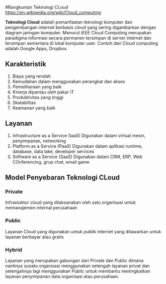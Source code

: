 #Rangkuman Teknologi CLoud https://en.wikipedia.org/wiki/Cloud_computing

**Teknologi Cloud** adalah pemanfaatan teknologi komputer dan pengembangan internet berbasis *cloud* yang sering digambarkan dengan diagram jaringan komputer.
Menurut *IEEE* Cloud Computing merupakan paradigma informasi secara permanen tersimpan di server internet dan tersimpan sementara di lokal komputer user.
Contoh dari Cloud computing adalah Google Apps, Dropbox.

## Karakteristik
1. Biaya yang rendah
2. Kemudahan dalam menggunakan perangkat dan akses
3. Pemeliharaan yang baik
4. Kinerja dipantau oleh pakar iT
5. Produktivitas yang tinggi
6. Skalabilitas
7. Keamanan yang baik 

## Layanan 
1. Infrastructure as a Service (IaaS) 
   Digunakan dalam virtual mesin, penyimpanan, networking
2. Platform as a Service (PaaS)
   Digunakan dalam aplikasi runtime, database, data lake, developer services
3. Software as a Service (SaaS)
   Digunakan dalam CRM, ERP, Web COnferencing, grup chat, email game
## Model Penyebaran Teknologi CLoud
### Private 
Infrastuktur cloud yang dilaksanakan oleh satu organisasi untuk memanajemen internal perusahaan
### Public
Layanan Cloud yang digunakan untuk publik internet yang ditawarkan untuk layanan berbayar atau gratis
### Hybrid
Layanan yang merupakan gabungan dari Private dan Public dimana nantinya suoatu organisasi menggunakan setengah layanan privat dan setengahnya lagi menggunakan Public untuk membantu meningkatkan layanan penyimpanan data organisasi atau perusahaan.
